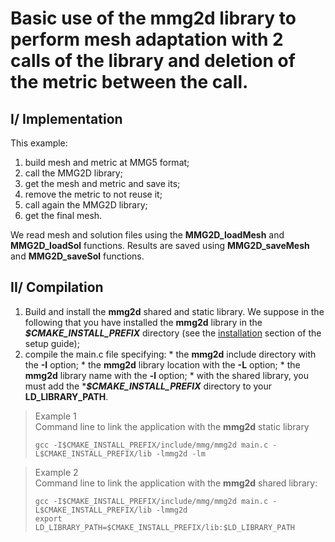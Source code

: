 # Basic use of the mmg2d library to perform mesh adaptation with 2 calls of the library and deletion of the metric between the call.

## I/ Implementation
This example:  
  1. build mesh and metric at MMG5 format;
  2. call the MMG2D library;
  3. get the mesh and metric and save its;
  4. remove the metric to not reuse it;
  5. call again the MMG2D library;
  3. get the final mesh.

  We read mesh and solution files using the **MMG2D_loadMesh** and **MMG2D_loadSol** functions.
  Results are saved using **MMG2D_saveMesh** and **MMG2D_saveSol** functions.


## II/ Compilation
  1. Build and install the **mmg2d** shared and static library. We suppose in the following that you have installed the **mmg2d** library in the **_$CMAKE_INSTALL_PREFIX_** directory (see the [installation](https://github.com/MmgTools/Mmg/wiki/Setup-guide#iii-installation) section of the setup guide);
  2. compile the main.c file specifying:
    * the **mmg2d** include directory with the **-I** option;
    * the **mmg2d** library location with the **-L** option;
    * the **mmg2d** library name with the **-l** option;
    * with the shared library, you must add the ***_$CMAKE_INSTALL_PREFIX_** directory to your **LD_LIBRARY_PATH**.

> Example 1  
>  Command line to link the application with the **mmg2d** static library
> ```Shell
> gcc -I$CMAKE_INSTALL_PREFIX/include/mmg/mmg2d main.c -L$CMAKE_INSTALL_PREFIX/lib -lmmg2d -lm
> ```

> Example 2  
>  Command line to link the application with the **mmg2d** shared library:  
> ```Shell
> gcc -I$CMAKE_INSTALL_PREFIX/include/mmg/mmg2d main.c -L$CMAKE_INSTALL_PREFIX/lib -lmmg2d
> export LD_LIBRARY_PATH=$CMAKE_INSTALL_PREFIX/lib:$LD_LIBRARY_PATH
> ```

